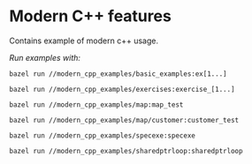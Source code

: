 # Modern C++ features

Contains example of modern c++ usage.

_Run examples with:_

```
bazel run //modern_cpp_examples/basic_examples:ex[1...]

bazel run //modern_cpp_examples/exercises:exercise_[1...]

bazel run //modern_cpp_examples/map:map_test

bazel run //modern_cpp_examples/map/customer:customer_test

bazel run //modern_cpp_examples/specexe:specexe

bazel run //modern_cpp_examples/sharedptrloop:sharedptrloop
```
